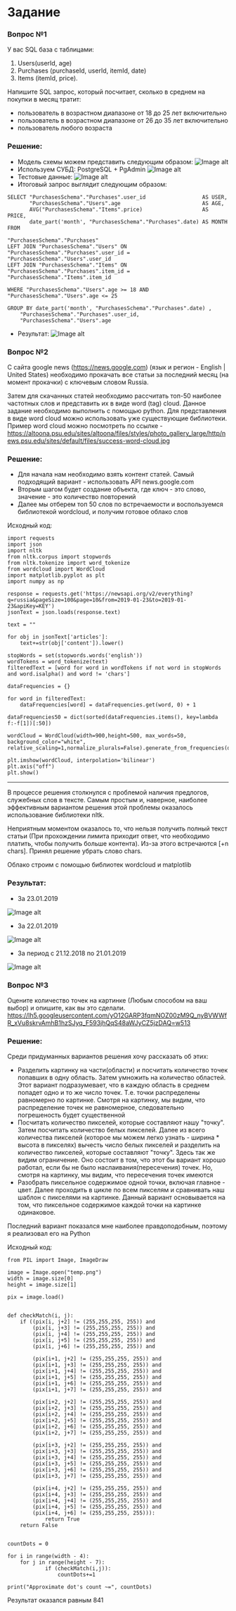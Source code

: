 # Задание

### Вопрос №1
У вас SQL база с таблицами:
1) Users(userId, age)
2) Purchases (purchaseId, userId, itemId, date)
3) Items (itemId, price).

Напишите SQL запрос, который посчитает, сколько в среднем на покупки в месяц тратит:
- пользователь в возрастном диапазоне от 18 до 25 лет включительно
- пользователь в возрастном диапазоне от 26 до 35 лет включительно
- пользователь любого возраста

### Решение:
* Модель схемы можем представить следующим образом:
![Image alt](https://github.com/Denisplusplus/something/blob/master/images/schema_model.png)
* Используем СУБД: PostgreSQL + PgAdmin
![Image alt](https://github.com/Denisplusplus/something/blob/master/images/postgres_schema.png)
* Тестовые данные:
![Image alt](https://github.com/Denisplusplus/something/blob/master/images/test_data.png)
* Итоговый запрос выглядит следующим образом:
```
SELECT "PurchasesSchema"."Purchases".user_id                  AS USER, 
       "PurchasesSchema"."Users".age                          AS AGE,
       AVG("PurchasesSchema"."Items".price)                   AS PRICE,
       date_part('month', "PurchasesSchema"."Purchases".date) AS MONTH
FROM 

"PurchasesSchema"."Purchases" 
LEFT JOIN "PurchasesSchema"."Users" ON "PurchasesSchema"."Purchases".user_id = "PurchasesSchema"."Users".user_id 
LEFT JOIN "PurchasesSchema"."Items" ON "PurchasesSchema"."Purchases".item_id = "PurchasesSchema"."Items".item_id

WHERE "PurchasesSchema"."Users".age >= 18 AND "PurchasesSchema"."Users".age <= 25

GROUP BY date_part('month', "PurchasesSchema"."Purchases".date) , 
	"PurchasesSchema"."Purchases".user_id, 
	"PurchasesSchema"."Users".age
```
* Результат:
![Image alt](https://github.com/Denisplusplus/something/blob/master/images/query_result.png)



### Вопрос №2

С сайта google news (https://news.google.com) (язык и регион - English | United States) необходимо прокачать все статьи за последний месяц (на момент прокачки) с ключевым словом Russia.

Затем для скачанных статей необходимо рассчитать топ-50 наиболее частотных слов и представить их в виде word (tag) cloud. Данное задание необходимо выполнить с помощью python. Для представления в виде word cloud можно использовать уже существующие библиотеки. Пример word cloud можно посмотреть по ссылке - https://altoona.psu.edu/sites/altoona/files/styles/photo_gallery_large/http/news.psu.edu/sites/default/files/success-word-cloud.jpg

### Решение:
* Для начала нам необходимо взять контент статей. Самый подходящий вариант - использовать API news.google.com
* Вторым шагом будет создание объекта, где ключ - это слово, значение - это количество повторений 
* Далее мы отберем топ 50 слов по встречаемости и воспользуемся библиотекой wordcloud, и получим готовое облако слов

Исходный код:
```
import requests
import json 
import nltk
from nltk.corpus import stopwords 
from nltk.tokenize import word_tokenize 
from wordcloud import WordCloud
import matplotlib.pyplot as plt
import numpy as np

response = requests.get('https://newsapi.org/v2/everything?q=russia&pageSize=100&page=10&from=2019-01-23&to=2019-01-23&apiKey=KEY')
jsonText = json.loads(response.text)

text = ""

for obj in jsonText['articles']:
	text+=str(obj['content']).lower()

stopWords = set(stopwords.words('english')) 
wordTokens = word_tokenize(text)
filteredText = [word for word in wordTokens if not word in stopWords and word.isalpha() and word != 'chars'] 

dataFrequencies = {}

for word in filteredText:
    dataFrequencies[word] = dataFrequencies.get(word, 0) + 1 
  
dataFrequencies50 = dict(sorted(dataFrequencies.items(), key=lambda f:-f[1])[:50])

wordCloud = WordCloud(width=900,height=500, max_words=50, background_color="white", relative_scaling=1,normalize_plurals=False).generate_from_frequencies(dataFrequencies50)

plt.imshow(wordCloud, interpolation='bilinear')
plt.axis("off")
plt.show()
```

--- 
В процессе решения столкнулся с проблемой наличия предлогов, служебных слов в тексте. Самым простым и, наверное, наиболее эффективным вариантом решения этой проблемы оказалось использование библиотеки nltk.

Неприятным моментом оказалось то, что нельзя получить полный текст статьи (При прохождении лимита приходит ответ, что необходимо платить, чтобы получить больше контента). Из-за этого встречаются [+n chars]. Принял решение убрать слово chars.

Облако строим с помощью библиотек wordcloud и matplotlib

### Результат:
* За 23.01.2019

![Image alt](https://github.com/Denisplusplus/something/blob/master/images/wordCloud23.png)

* За 22.01.2019

![Image alt](https://github.com/Denisplusplus/something/blob/master/images/wordCloud22.png)

* За период с 21.12.2018 по 21.01.2019

![Image alt](https://github.com/Denisplusplus/something/blob/master/images/wordCloud21-21.png)

### Вопрос №3

Оцените количество точек на картинке (Любым способом на ваш выбор) и опишите, как вы это сделали.
https://lh5.googleusercontent.com/yO12GARP3fqmNOZ00zM9Q_nyBVWWfR_xVu8skrvAmhB1hzSJyq_F593jhQqS48aWJyCZ5jzDAQ=w513


### Решение:

Среди придуманных вариантов решения хочу рассказать об этих:
* Разделить картинку на части(области) и посчитать количество точек попавших в одну область. Затем умножить на количество областей. 
Этот вариант подразумевает, что в каждую область в среднем попадет одно и то же число точек. Т.е. точки распределены равномерно по картинке. Смотря на картинку, мы видим, что распределение точек не равномерное, следовательно погрешеность будет существенной
* Посчитать количество пикселей, которые составляют нашу "точку". Затем посчитать количество белых пикселей. Далее из всего количества пикселей (которое мы можем легко узнать - ширина * высота в пикселях) вычесть число белых пикселей и разделить на количество пикселей, которые составляют "точку". Здесь так же видим ограничение. Оно состоит в том, что этот бы вариант хорошо работал, если бы не было наслаивания(пересечения) точек. Но, смотря на картинку, мы видим, что пересечения точек имеются
* Разобрать пиксельное содержимое одной точки, включая главное - цвет. Далее проходить в цикле по всем пикселям и сравнивать наш шаблон с пикселями на картинке. Данный вариант основывается на том, что пиксельное содержимое каждой точки на картинке одинаковое. 

Последний вариант показался мне наиболее правдоподобным, поэтому я реализовал его на Python

Исходный код:
```
from PIL import Image, ImageDraw 

image = Image.open("temp.png")
width = image.size[0] 
height = image.size[1] 

pix = image.load()


def checkMatch(i, j):
	if ((pix[i, j+2] != (255,255,255, 255)) and
		(pix[i, j+3] != (255,255,255, 255)) and
		(pix[i, j+4] != (255,255,255, 255)) and
		(pix[i, j+5] != (255,255,255, 255)) and
		(pix[i, j+6] != (255,255,255, 255)) and

		(pix[i+1, j+2] != (255,255,255, 255)) and
		(pix[i+1, j+3] != (255,255,255, 255)) and
		(pix[i+1, j+4] != (255,255,255, 255)) and
		(pix[i+1, j+5] != (255,255,255, 255)) and
		(pix[i+1, j+6] != (255,255,255, 255)) and
		(pix[i+1, j+7] != (255,255,255, 255)) and

		(pix[i+2, j+2] != (255,255,255, 255)) and
		(pix[i+2, j+3] != (255,255,255, 255)) and
		(pix[i+2, j+4] != (255,255,255, 255)) and
		(pix[i+2, j+5] != (255,255,255, 255)) and
		(pix[i+2, j+6] != (255,255,255, 255)) and
		(pix[i+2, j+7] != (255,255,255, 255)) and

		(pix[i+3, j+2] != (255,255,255, 255)) and
		(pix[i+3, j+3] != (255,255,255, 255)) and
		(pix[i+3, j+4] != (255,255,255, 255)) and
		(pix[i+3, j+5] != (255,255,255, 255)) and
		(pix[i+3, j+6] != (255,255,255, 255)) and
		(pix[i+3, j+7] != (255,255,255, 255)) and

		(pix[i+4, j+2] != (255,255,255, 255)) and
		(pix[i+4, j+3] != (255,255,255, 255)) and
		(pix[i+4, j+4] != (255,255,255, 255)) and
		(pix[i+4, j+5] != (255,255,255, 255)) and
		(pix[i+4, j+6] != (255,255,255, 255))):
			return True
	return False		


countDots = 0

for i in range(width - 4):
	for j in range(height - 7):
			if (checkMatch(i,j)):
				countDots+=1

print("Approximate dot's count ~=", countDots)
```

Результат оказался равным 841


